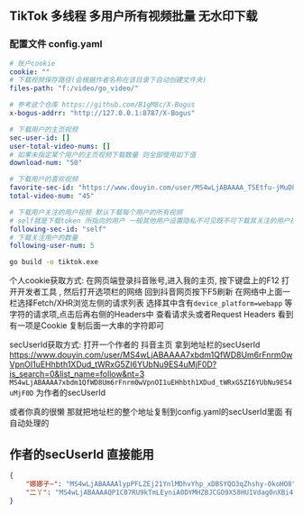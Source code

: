 <!--
 * @Date: 2023-05-13 18:15:27
 * @LastEditors: root-wang && 276211640@qq.com
 * @LastEditTime: 2023-05-15 18:43:03
 * @FilePath: \TikTok\readme.md
 * @Description: Do not edit
-->
## TikTok 多线程 多用户所有视频批量 无水印下载

### 配置文件 config.yaml
```yaml
# 账户cookie
cookie: ""
# 下载视频保存路径(会根据作者名称在该目录下自动创建文件夹)
files-path: "f:/video/go_video/"

# 参考这个仓库 https://github.com/B1gM8c/X-Bogus
x-bogus-addrr: "http://127.0.0.1:8787/X-Bogus"

# 下载用户的主页视频
sec-user-id: []
user-total-video-nums: []
# 如果未指定某个用户的主页视频下载数量 则全部使用如下值
download-num: "50"

# 下载用户的喜欢视频
favorite-sec-id: "https://www.douyin.com/user/MS4wLjABAAAA_TSEtfu-jMuD8cUNzv_OmWSdm0_x4oe7lzqJTQrn5SHt1ttKe0APnfbEjsnRL-ZS?is_search=0&list_name=follow&nt=1&showTab=like"
total-video-num: "45"

# 下载用户关注的用户视频 默认下载每个用户的所有视频
# self就是下载token 所指向的用户 一般其他用户设置隐私不可见既不可下载其关注的用户视频
following-sec-id: "self"
# 下载关注用户的数量
following-user-num: 5
```

```bash
go build -o tiktok.exe
```

个人cookie获取方式: 
在网页端登录抖音账号,进入我的主页, 按下键盘上的F12 打开开发者工具 , 然后打开选项栏的网络 回到抖音网页按下F5刷新 在网络中上面一栏选择Fetch/XHR浏览左侧的请求列表 选择其中含有`device_platform=webapp`
等字符的请求项,点击后再右侧的Headers中 查看请求头或者Request Headers 看到有一项是Cookie 复制后面一大串的字符即可

secUserId获取方式:
打开一个作者的 抖音主页 拿到地址栏的secUserId
https://www.douyin.com/user/MS4wLjABAAAA7xbdm1QfWD8Um6rFnrm0wVpnOI1uEHhbth1XDud_tWRxG5ZI6YUbNu9ES4uMjF0D?is_search=0&list_name=follow&nt=3
`MS4wLjABAAAA7xbdm1QfWD8Um6rFnrm0wVpnOI1uEHhbth1XDud_tWRxG5ZI6YUbNu9ES4uMjF0D` 为作者的secUserId

或者你真的很懒 那就把地址栏的整个地址复制到config.yaml的secUserId里面 有自动处理的
## 作者的secUserId 直接能用
```json
{
    "娜娜子~": "MS4wLjABAAAAlypPFLZEj21YnlMDhvYhp_xDBSYQO3qZhshy-0koHO8",
    "二丫": "MS4wLjABAAAAQP1C07RU9kTmLEyniA0DYMHZBJCGO9XS8HU1Vdag0nXBi4GaYtHNpZsz5EBfZPgB"
}
```
